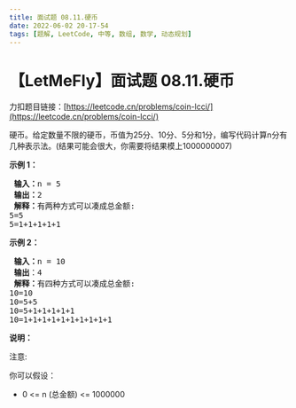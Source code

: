 ```yaml
---
title: 面试题 08.11.硬币
date: 2022-06-02 20-17-54
tags: [题解, LeetCode, 中等, 数组, 数学, 动态规划]
---
```


# 【LetMeFly】面试题 08.11.硬币

力扣题目链接：[https://leetcode.cn/problems/coin-lcci/](https://leetcode.cn/problems/coin-lcci/)

<p>硬币。给定数量不限的硬币，币值为25分、10分、5分和1分，编写代码计算n分有几种表示法。(结果可能会很大，你需要将结果模上1000000007)</p>

<p><strong>示例 1：</strong></p>

<pre>
<strong> 输入：</strong>n = 5
<strong> 输出：</strong>2
<strong> 解释：</strong>有两种方式可以凑成总金额:
5=5
5=1+1+1+1+1
</pre>

<p><strong>示例 2：</strong></p>

<pre>
<strong> 输入：</strong>n = 10
<strong> 输出</strong>：4
<strong> 解释：</strong>有四种方式可以凑成总金额:
10=10
10=5+5
10=5+1+1+1+1+1
10=1+1+1+1+1+1+1+1+1+1
</pre>

<p><strong>说明：</strong></p>

<p>注意:</p>

<p>你可以假设：</p>

<ul>
	<li>0 &lt;= n (总金额) &lt;= 1000000</li>
</ul>


    